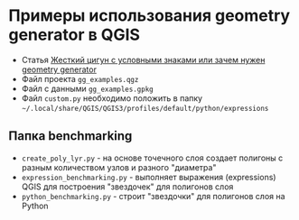 # Примеры использования geometry generator в QGIS

- Статья [Жесткий цигун с условными знаками или зачем нужен geometry generator](https://habr.com/ru/post/504986/)
- Файл проекта ```gg_examples.qgz```
- Файл с данными ```gg_examples.gpkg```
- Файл ```custom.py``` необходимо положить в папку ```~/.local/share/QGIS/QGIS3/profiles/default/python/expressions```

## Папка benchmarking

- ```create_poly_lyr.py``` - на основе точечного слоя создает полигоны с разным количеством узлов и разного "диаметра"
- ```expression_benchmarking.py``` - выполняет выражения (expressions) QGIS для построения "звездочек" для полигонов слоя
- ```python_benchmarking.py``` - строит "звездочки" для полигонов слоя на Python
